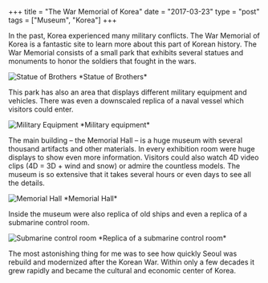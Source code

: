+++
title = "The War Memorial of Korea"
date = "2017-03-23"
type = "post"
tags = ["Museum", "Korea"]
+++

In the past, Korea experienced many military conflicts. The War Memorial of Korea is a fantastic site to learn more about this part of Korean history. The War Memorial consists of a small park that exhibits several statues and monuments to honor the soldiers that fought in the wars.

<img src="https://c1.staticflickr.com/3/2883/33202624800_5378c869ac_z.jpg" alt="Statue of Brothers">
*Statue of Brothers*

This park has also an area that displays different military equipment and vehicles. There was even a downscaled replica of a naval vessel which visitors could enter.

<img src="https://c1.staticflickr.com/3/2911/33429085492_9b6f1175ac_z.jpg" alt="Military Equipment">
*Military equipment*

The main building – the Memorial Hall – is a huge museum with several thousand artifacts and other materials. In every exhibition room were huge displays to show even more information. Visitors could also watch 4D video clips (4D = 3D + wind and snow) or admire the countless models. The museum is so extensive that it takes several hours or even days to see all the details.

<img src="https://c1.staticflickr.com/4/3827/33456710391_99d8525cea_z.jpg" alt="Memorial Hall">
*Memorial Hall*

Inside the museum were also replica of old ships and even a replica of a submarine control room.

<img src="https://c1.staticflickr.com/4/3672/33429227782_569fbf10d0_z.jpg" alt="Submarine control room">
*Replica of a submarine control room*

The most astonishing thing for me was to see how quickly Seoul was rebuild and modernized after the Korean War. Within only a few decades it grew rapidly and became the cultural and economic center of Korea.
